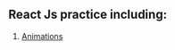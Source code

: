## React Js practice including:

1. [Animations](https://github.com/jazaki/practice/tree/master/ReactJs/animations)
